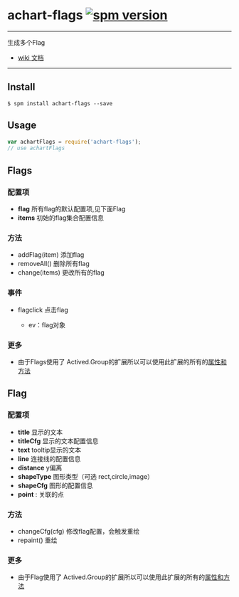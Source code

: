 # achart-flags [![spm version](http://spmjs.io/badge/achart-flags)](http://spmjs.io/package/achart-flags)

---

生成多个Flag

  * [wiki 文档](wiki/)

---


## Install

```
$ spm install achart-flags --save
```

## Usage

```js
var achartFlags = require('achart-flags');
// use achartFlags
```

## Flags

### 配置项

  * __flag__ 所有flag的默认配置项,见下面Flag
  * __items__ 初始的flag集合配置信息

### 方法

  * addFlag(item) 添加flag
  * removeAll() 删除所有flag
  * change(items) 更改所有的flag

### 事件

  * flagclick 点击flag

    * ev：flag对象

### 更多

 * 由于Flags使用了 Actived.Group的扩展所以可以使用此扩展的所有的[属性和方法](http://spmjs.io/docs/achart-actived/latest/)

## Flag

### 配置项

 * __title__ 显示的文本
 * __titleCfg__ 显示的文本配置信息
 * __text__ tooltip显示的文本
 * __line__ 连接线的配置信息
 * __distance__ y偏离
 * __shapeType__ 图形类型（可选 rect,circle,image）
 * __shapeCfg__ 图形的配置信息
 * __point__ : 关联的点

### 方法

  * changeCfg(cfg) 修改flag配置，会触发重绘
  * repaint() 重绘


### 更多

 * 由于Flag使用了 Actived.Group的扩展所以可以使用此扩展的所有的[属性和方法](http://spmjs.io/docs/achart-actived/latest/)